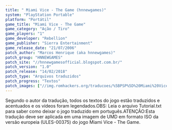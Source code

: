 ```yaml
---
title: " Miami Vice - The Game (hnnewgames)"
system: "PlayStation Portable"
platform: "Portátil"
game_title: "Miami Vice - The Game"
game_category: "Ação / Tiro"
game_players: "1"
game_developer: "Rebellion"
game_publisher: "Sierra Entertainment"
game_release_date: "21/07/2006"
patch_author: "Marcos Henrique (aka hnnewgames)"
patch_group: "HNNEWGAMES"
patch_site: "//hnnewgamesofficial.blogspot.com.br/"
patch_version: "1.0"
patch_release: "14/02/2018"
patch_type: "Arquivos traduzidos"
patch_progress: "Textos"
patch_images: ["//img.romhackers.org/traducoes/%5BPSP%5D%20Miami%20Vice%20-%20The%20Game%20-%20hnnewgames%20-%201.jpg","//img.romhackers.org/traducoes/%5BPSP%5D%20Miami%20Vice%20-%20The%20Game%20-%20hnnewgames%20-%202.jpg","//img.romhackers.org/traducoes/%5BPSP%5D%20Miami%20Vice%20-%20The%20Game%20-%20hnnewgames%20-%203.jpg"]
---
```

Segundo o autor da tradução, todos os textos do jogo estão traduzidos e acentuados e os vídeos foram legendados.OBS: Leia o arquivo Tutorial.txt para saber como deixar o jogo traduzido em português.ATENÇÃO:Esta tradução deve ser aplicada em uma imagem de UMD em formato ISO da versão europeia (ULES-00375) do jogo Miami Vice - The Game.